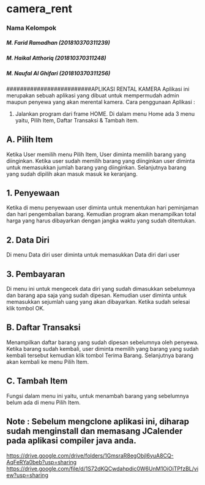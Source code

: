 # camera_rent
### Nama Kelompok
##### M. Farid Ramadhan      (201810370311239)
##### M. Haikal Atthoriq     (201810370311248)
##### M. Naufal Al Ghifari   (201810370311256)
#########################APLIKASI RENTAL KAMERA
Aplikasi ini merupakan sebuah aplikasi yang dibuat untuk mempermudah admin maupun penyewa yang akan merental kamera. 
Cara penggunaan Aplikasi : 
1. Jalankan program dari frame HOME. Di dalam menu Home ada 3 menu yaitu, Pilih Item, Daftar Transaksi & Tambah item.
 ## A. Pilih Item
   Ketika User memilih menu Pilih Item, User diminta memilih barang yang diinginkan. Ketika user sudah memilih barang yang diinginkan user diminta untuk memasukkan jumlah barang yang diinginkan. Selanjutnya barang yang sudah dipilih akan masuk masuk ke keranjang.
 ## 1. Penyewaan
   Ketika di menu penyewaan user diminta untuk menentukan hari peminjaman dan hari pengembalian barang. Kemudian program akan menampilkan total harga yang harus dibayarkan dengan jangka waktu yang sudah ditentukan.
 ## 2. Data Diri
   Di menu Data diri user diminta untuk memasukkan Data diri dari user
 ## 3. Pembayaran
   Di menu ini untuk mengecek data diri yang sudah dimasukkan sebelumnya dan barang apa saja yang sudah dipesan. Kemudian user diminta untuk memasukkan sejumlah uang yang akan dibayarkan. Ketika sudah selesai klik tombol OK.
  
  ## B. Daftar Transaksi
   Menampilkan daftar barang yang sudah dipesan sebelumnya oleh penyewa. Ketika barang sudah kembali, user diminta memilih yang barang yang sudah kembali tersebut kemudian klik tombol Terima Barang. Selanjutnya barang akan kembali ke menu Pilih Item.
 ## C. Tambah Item
   Fungsi dalam menu ini yaitu, untuk menambah barang yang sebelumnya belum ada di menu Pilih Item. 
  
 ## Note : Sebelum mengclone aplikasi ini, diharap sudah menginstall dan memasang JCalender pada aplikasi compiler java anda.

https://drive.google.com/drive/folders/1GmsraR8egObjl6yuA8CQ-AqFeRYa0beb?usp=sharing
https://drive.google.com/file/d/1S72dKQCwdahpdic0W6UnM1OiOiTPfzBL/view?usp=sharing
